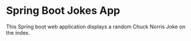 # Spring Boot Jokes App
This Spring boot web application displays a random Chuck Norris Joke on the index.
